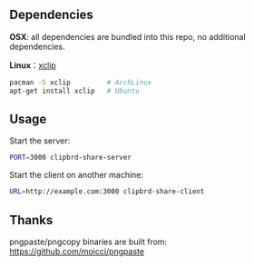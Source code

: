 ## Dependencies

**OSX**: all dependencies are bundled into this repo, no additional dependencies.

**Linux**：[xclip](https://www.archlinux.org/packages/extra/x86_64/xclip/)

```bash
pacman -S xclip         # ArchLinux
apt-get install xclip   # Ubuntu
```

## Usage

Start the server:

```bash
PORT=3000 clipbrd-share-server
```

Start the client on another machine:

```bash
URL=http://example.com:3000 clipbrd-share-client
```

## Thanks

pngpaste/pngcopy binaries are built from: https://github.com/moicci/pngpaste
